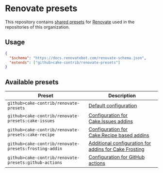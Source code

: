 # Renovate presets

This repository contains [shared presets] for [Renovate] used in the repositories of this organization.

## Usage

```json
{
  "$schema": "https://docs.renovatebot.com/renovate-schema.json",
  "extends": ["github>cake-contrib/renovate-presets"]
}
```

## Available presets

| Preset                                                | Description                                                                  |
|-------------------------------------------------------|------------------------------------------------------------------------------|
| `github>cake-contrib/renovate-presets`                | [Default configuration](default.json)                                        |
| `github>cake-contrib/renovate-presets:cake-issues`    | [Configuration for Cake.Issues addins](cake-issues.json)                     |
| `github>cake-contrib/renovate-presets:cake-recipe`    | [Configuration for Cake.Recipe based addins](cake-recipe.json)               |
| `github>cake-contrib/renovate-presets:frosting-addin` | [Additional configuration for addins for Cake Frosting](frosting-addin.json) |
| `github>cake-contrib/renovate-presets:github-actions` | [Configuration for GitHub actions](github-actions.json)                      |

[shared presets]: https://docs.renovatebot.com/config-presets/
[Renovate]: https://renovatebot.com/
